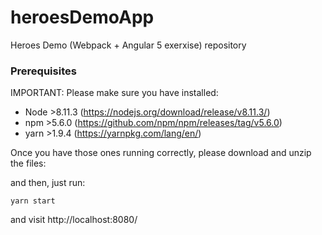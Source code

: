 # heroesDemoApp
Heroes Demo (Webpack + Angular 5 exerxise) repository

### Prerequisites
IMPORTANT: Please make sure you have installed:
  - Node >8.11.3 (https://nodejs.org/download/release/v8.11.3/)
  - npm >5.6.0 (https://github.com/npm/npm/releases/tag/v5.6.0)
  - yarn >1.9.4 (https://yarnpkg.com/lang/en/)

Once you have those ones running correctly, please download and unzip the files:

and then, just run:
```shell
yarn start
```
and visit http://localhost:8080/